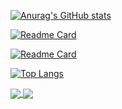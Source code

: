 [![Anurag's GitHub stats](https://github-readme-stats.vercel.app/api?username=arsenal1447)](https://github.com/arsenal1447/go-work)

[![Readme Card](https://github-readme-stats.vercel.app/api/pin/?username=arsenal1447&repo=arsenal1447)](https://github.com/arsenal1447/arsenal1447)

[![Readme Card](https://github-readme-stats.vercel.app/api/pin/?username=arsenal1447&repo=la_blog_test)](https://github.com/arsenal1447/go-work)

[![Top Langs](https://github-readme-stats.vercel.app/api/top-langs/?username=arsenal1447)](https://github.com/arsenal1447/go-work)


<a href="https://github.com/arsenal1447/arsenal1447">
  <img align="center" src="https://github-readme-stats.vercel.app/api/pin/?username=arsenal1447&repo=arsenal1447" />
</a>
<a href="https://github.com/arsenal1447/la_blog_test">
  <img align="center" src="https://github-readme-stats.vercel.app/api/pin/?username=arsenal1447&repo=go-work" />
</a>

